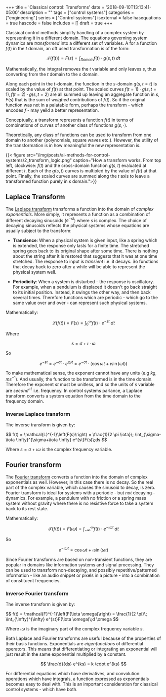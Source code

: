 +++
title = 'Classical control: Transforms'
date = '2018-09-10T13:13:41-05:00'
description = ""
tags = ["control systems"]
categories = ["engineering"]
series = ["Control systems"]
isexternal = false
hasequations = true
hascode = false
includes = []
draft = true
+++

Classical control methods simplify handling of a complex system by representing it in a different domain. The equations governing system dynamics are *transformed* into a different set of variables. A for a function $f(t)$ in the $t$ domain, an oft used transformation is of the form:

$$
\mathcal{T}(f(t)) = F(s) = \int_{Domain} f(t) \cdot g(s, t)\; dt
$$

Mathematically, the integral removes the $t$ variable and only leaves $s$, thus converting from the $t$ domain to the $s$ domain.

Along each point in the $t$-domain, the function in the $s$-domain $g(s, t=t)$ is scaled by the value of $f(t)$ at that point. The scaled curves $f(t=1) \cdot g(s,t=1), f(t=2) \cdot g(s,t=2)$ are all summed up leaving an aggregate function in $s$, $F(s)$ that is the sum of *weighed* contributions of $f(t)$. So if the original function was not in a palatable form, perhaps the transform - which encodes $f$ - may yeild a better representation.

Conceptually, a transform represents a function $f(t)$ in terms of combinations of curves of another class of functions $g(s,\cdot)$.

Theoretically, any class of functions can be used to transform from one domain to another (polynomials, square waves etc.). However, the utility of the transformation is in how meaningful the new representation is.

{{< figure src="/img/posts/ai-methods-for-control-systems/2_transform_logic.png" caption="How a transform works. From top left, clockwise: $f(t)$ and the cross-domain function $g(s,t)$ evaluated at different $t$. Each of the $g(s,t)$ curves is multipled by the value of $f(t)$ at that point. Finally, the scaled curves are summed along the $t$ axis to leave a transformed function purely in $s$ domain.">}}

## Laplace Transform

The [Laplace transform][1] transforms a function into the domain of *complex exponentials*. More simply, it represents a function as a combination of different decaying sinusoids ($e^{-st}$) where $s$ is complex. The choice of decaying sinusoids reflects the physical systems whose equations are usually subject to the transform:

* **Transience**: When a physical system is given input, like a spring which is extended, the response only lasts for a finite time. The stretched spring goes back to its original shape after some time. There is nothing about the string after it is restored that suggests that it was at one time stretched. The response to input is *transient* i.e. it decays. So functions that decay back to zero after a while will be able to represent the physical system well.

* **Periodicity**: When a system is disturbed - the response is oscillatory. For example, when a pendulum is displaced it doesn't go back straight to its initial position. Instead, it swings the other way, and then back several times. Therefore functions which are periodic - which go to the same value over and over - can represent such physical systems.

Mathematically:

$$
\mathcal{L}(f(t)) = F(s) = \int_{0}^{\infty} f(t) \cdot e^{-st}\; dt
$$

Where

$$
s = \sigma + \iota \cdot \omega
$$

So

$$
e^{-st} = e^{-\sigma t} \cdot e^{\iota \omega t} = e^{-\sigma t} \cdot (\cos{\omega t} + \iota \sin(\omega t))
$$

To make mathematical sense, the exponent cannot have any units (e.g $kg$, $ms^{-1}$). And usually, the function to be transformed is in the time domain. Therefore the exponent $st$ must be unitless, and so the units of $s$ variable are $second^{-1}$ i.e. frequency. In control systems parlance, a Laplace transform converts a system equation from the time domain to the frequency domain.

### Inverse Laplace transform

The inverse transform is given by:

<div>$$
f(t) = \mathcal{L}^{-1}\left(F(s)\right) = \frac{1}{2 \pi \iota}\; \int_{\sigma-\iota \infty}^{\sigma+\iota \infty} e^{st}F(s)\;ds
$$</div>

Where $s = \sigma + \iota \omega$ is the complex frequency variable.

## Fourier transform

The [Fourier transform][2] converts a function into the domain of complex exponentials as well. However, in this case there is no decay. So the real part of the complex variable, which causes the sinusoid to decay, is zero. Fourier transform is ideal for systems with a periodic - but *not* decaying - dynamics. For example, a pendulum with no friction or a spring mass system without gravity where there is no resistive force to take a system back to its rest state.

Mathematically:

$$
\mathcal{F}(f(t)) = F(\iota \omega) = \int_{-\infty}^{\infty} f(t) \cdot e^{-\iota \omega t}\; dt
$$

So

$$
e^{-\iota \omega t} = \cos{\omega t} + \iota \sin(\omega t)
$$

Since Fourier transforms are based on non-transient functions, they are popular in domains like information systems and signal processing. They can be used to transform non-decaying, and possibly repetitive/patterned information - like an audio snippet or pixels in a picture - into a combination of constituent frequencies.

### Inverse Fourier transform

The inverse transform is given by:

<div>$$
f(t) = \mathcal{F}^{-1}\left(F(\iota \omega)\right) = \frac{1}{2 \pi}\; \int_{\infty}^{\infty} e^{st}F(\iota \omega)\;d \omega
$$</div>

Where $\iota \omega$ is the imaginary part of the complex frequency variable $s$.


Both Laplace and Fourier transforms are useful because of the properties of their basis functions. Exponentials are *eigenfunctions* of differential operators. This means that differentiating or integrating an exponential will just result in the same exponential multiplied by a constant.

$$
\frac{d}{ds} e^{ks} = k \cdot e^{ks}
$$

For differential equations which have derivatives, and convolution operations which have integrals, a function expressed as exponentials becomes easy to deal with. This is an important consideration for classical control systems - which have both.

[1]: https://en.wikipedia.org/wiki/Laplace_transform
[2]: https://en.wikipedia.org/wiki/Fourier_transform
